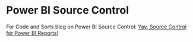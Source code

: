 # Power BI Source Control
For Code and Sorts blog on Power BI Source Control: [Yay, Source Control for Power BI Reports!](https://codeandsorts.com/source-control-for-power-bi/)

